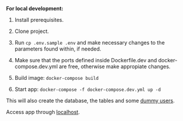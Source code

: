**For local development:**

1. Install prerequisites.
2. Clone project.
3. Run `cp .env.sample .env` and make necessary changes to the parameters found within, if needed.
4. Make sure that the ports defined inside Dockerfile.dev and docker-compose.dev.yml are free, otherwise make appropiate changes.
5. Build image:
`docker-compose build`

6. Start app:
`docker-compose -f docker-compose.dev.yml up -d`

This will also create the database, the tables and some [dummy users](https://docs.google.com/spreadsheets/d/1Lw4Bj3v5edPOeNAZJTDbYqwQ2RHBaj-e5q5LXngT2aE/edit#gid=0). 

Access app through [localhost](http://localhost:3000/).
